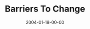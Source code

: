 ---
layout: message
category: message
series: "The DNA Of Change"
title: "Barriers To Change"
date: 2004-01-18-00-00
message_id: 188
audio: "http://s3.amazonaws.com/crossroads-media/media/legacy/mp3/DNA_of_Change_03_01-18-04_Barriers_To_Change.mp3"
audio-duration: "38:41"
explicit: "N"
---